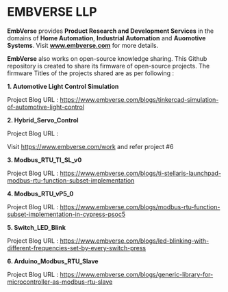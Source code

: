 # EMBVERSE LLP
**EmbVerse** provides **Product Research and Development Services** in the domains of **Home Automation**, **Industrial Automation** and **Auomotive Systems**.
Visit **www.embverse.com** for more details.

**EmbVerse** also works on open-source knowledge sharing. This Github repository is created to share its firmware of open-source projects.
The firmware Titles of the projects shared are as per following :

**1. Automotive Light Control Simulation**

   Project Blog URL :  https://www.embverse.com/blogs/tinkercad-simulation-of-automotive-light-control
   
**2. Hybrid_Servo_Control**

   Project Blog URL : 
   
Visit https://www.embverse.com/work and refer       project #6
   
**3. Modbus_RTU_TI_SL_v0**
   
   Project Blog URL : 
     https://www.embverse.com/blogs/ti-stellaris-launchpad-modbus-rtu-function-subset-implementation
   
**4. Modbus_RTU_vP5_0**
   
   Project Blog URL : 
     https://www.embverse.com/blogs/modbus-rtu-function-subset-implementation-in-cypress-psoc5
   
**5. Switch_LED_Blink**

   Project Blog URL : 
     https://www.embverse.com/blogs/led-blinking-with-different-frequencies-set-by-every-switch-press
   
**6. Arduino_Modbus_RTU_Slave**

   Project Blog URL : 
      https://www.embverse.com/blogs/generic-library-for-microcontroller-as-modbus-rtu-slave
